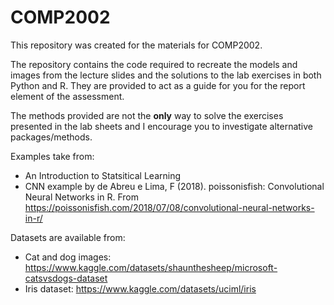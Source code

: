 # COMP2002
This repository was created for the materials for COMP2002. 

The repository contains the code required to recreate the models and images from the lecture slides and the solutions to the lab exercises in both Python and R. They are provided to act as a guide for you for the report element of the assessment. 

The methods provided are not the **only** way to solve the exercises presented in the lab sheets and I encourage you to investigate alternative packages/methods.

Examples take from:

- An Introduction to Statsitical Learning
- CNN example by de Abreu e Lima, F (2018). poissonisfish: Convolutional Neural Networks in R. From https://poissonisfish.com/2018/07/08/convolutional-neural-networks-in-r/


Datasets are available from:

- Cat and dog images: https://www.kaggle.com/datasets/shaunthesheep/microsoft-catsvsdogs-dataset
- Iris dataset: https://www.kaggle.com/datasets/uciml/iris
